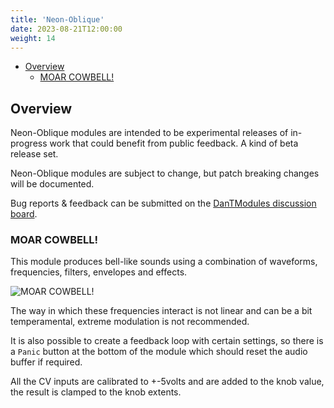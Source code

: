 ```yaml
---
title: 'Neon-Oblique'
date: 2023-08-21T12:00:00
weight: 14
---
```


- [Overview](#overview)
  - [MOAR COWBELL!](#moar-cowbell)

## Overview

Neon-Oblique modules are intended to be experimental releases of in-progress work that could benefit
from public feedback. A kind of beta release set.

Neon-Oblique modules are subject to change, but patch breaking changes will be documented.

Bug reports & feedback can be submitted on the [DanTModules discussion board](https://github.com/Miff-Real/DanTModules-Manual/discussions).

### MOAR COWBELL!

This module produces bell-like sounds using a combination of waveforms, frequencies, filters,
envelopes and effects.

![MOAR COWBELL!](/DanTModules-Manual/images/moarcowbell.png)

The way in which these frequencies interact is not linear and can be a bit temperamental, extreme
modulation is not recommended.

It is also possible to create a feedback loop with certain settings, so there is a `Panic` button at
the bottom of the module which should reset the audio buffer if required.

All the CV inputs are calibrated to +-5volts and are added to the knob value, the result is clamped
to the knob extents.
